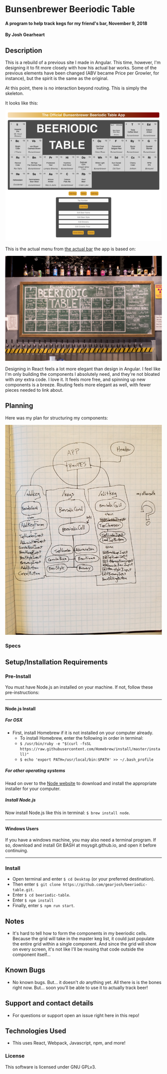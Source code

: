 # Bunsenbrewer Beeriodic Table

#### A program to help track kegs for my friend's bar, November 9, 2018

#### By Josh Gearheart

## Description

This is a rebuild of a previous site I made in Angular.  This time, however, I'm designing it to fit more closely with how his actual bar works.  Some of the previous  elements have been changed (ABV became Price per Growler, for instance), but the spirit is the same as the original.

At this point, there is no interaction beyond routing.  This is simply the skeleton.

It looks like this:

![beeriodic table app](https://raw.githubusercontent.com/gearjosh/beeriodic-table/master/src/img/screenshot.png)

This is the actual menu from [the actual bar](http://www.bunsenbrewer.com/) the app is based on:

![beeriodic table chalkboard menu](https://raw.githubusercontent.com/gearjosh/beeriodic-table/master/src/img/real-beeriodic-table.jpg)

Designing in React feels a lot more elegant than design in Angular.  I feel like I'm only building the components I absolutely need, and they're not bloated with _any_ extra code.  I love it.  It feels more free, and spinning up new components is a breeze.  Routing feels more elegant as well, with fewer pieces needed to link about.

## Planning

Here was my plan for structuring my components:

![component structure drawing](https://raw.githubusercontent.com/gearjosh/beeriodic-table/master/src/img/component-structure.jpg)

### Specs

## Setup/Installation Requirements

### Pre-Install

You must have Node.js an installed on your machine. If not, follow these pre-instructions:

****

#### **Node.js Install**

##### _For OSX_

- First, install Homebrew if it is not installed on your computer already.
  - To install Homebrew, enter the following in order in terminal:
  - `$ /usr/bin/ruby -e "$(curl -fsSL https://raw.githubusercontent.com/Homebrew/install/master/install)"`
  - `$ echo 'export PATH=/usr/local/bin:$PATH' >> ~/.bash_profile`

##### _For other operating systems_

Head on over to the [Node website](https://nodejs.org/en/download/) to download and install the appropriate installer for your computer.

##### _Install Node.js_

Now install Node.js like this in terminal: `$ brew install node`.

****

#### **Windows Users**

If you have a windows machine, you may also need a terminal program.  If so, download and install Git BASH at msysgit.github.io, and open it before continuing.

****

### Install

- Open terminal and enter `$ cd Desktop` (or your preferred destination).
- Then enter `$ git clone https://github.com/gearjosh/beeriodic-table.git`.
- Enter `$ cd beeriodic-table`.
- Enter `$ npm install`
- Finally, enter `$ npm run start`.

## Notes
- It's hard to tell how to form the components in my beeriodic cells.  Because the grid will take in the master keg list, it could just populate the entire grid within a single component.  And since the grid will show on every screen, it's not like I'll be reusing that code outside the component itself...

## Known Bugs
- No known bugs. But... it doesn't _do_ anything yet.  All there is is the bones right now.  But... soon you'll be able to use it to actually track beer!

## Support and contact details
- For questions or support open an issue right here in this repo!

## Technologies Used
- This uses React, Webpack, Javascript, npm, and more!

### License
This software is licensed under GNU GPLv3.
